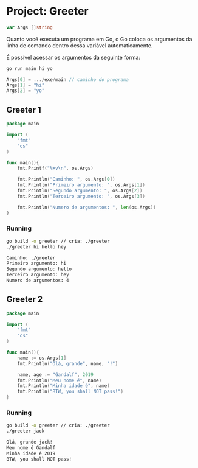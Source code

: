 # Project: Greeter

```go
var Args []string
```

Quanto você executa um programa em Go, o Go coloca os argumentos da linha de comando dentro dessa variável automaticamente.

É possível acessar os argumentos da seguinte forma:

```bash
go run main hi yo
```

```go
Args[0] = .../exe/main // caminho do programa
Args[1] = "hi"
Args[2] = "yo"
```

## Greeter 1

```go
package main

import (
    "fmt"
    "os"
)

func main(){
    fmt.Printf("%+v\n", os.Args)

    fmt.Println("Caminho: ", os.Args[0])
    fmt.Println("Primeiro argumento: ", os.Args[1])
    fmt.Println("Segundo argumento: ", os.Args[2])
    fmt.Println("Terceiro argumento: ", os.Args[3])

    fmt.Println("Numero de argumentos: ", len(os.Args))
}
```

### Running

```bash
go build -o greeter // cria: ./greeter
./greeter hi hello hey

Caminho: ./greeter
Primeiro argumento: hi
Segundo argumento: hello
Terceiro argumento: hey
Numero de argumentos: 4
```

## Greeter 2

```go
package main

import (
    "fmt"
    "os"
)

func main(){
    name := os.Args[1]
    fmt.Println("Olá, grande", name, "!")

    name, age := "Gandalf", 2019
    fmt.Println("Meu nome é", name)
    fmt.Println("Minha idade é", name)
    fmt.Println("BTW, you shall NOT pass!")
}
```

### Running

```bash
go build -o greeter // cria: ./greeter
./greeter jack

Olá, grande jack!
Meu nome é Gandalf
Minha idade é 2019
BTW, you shall NOT pass!
```

